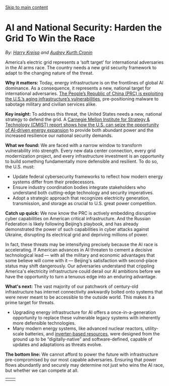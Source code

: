 [Skip to main content](https://www.cmu.edu/work-that-matters/energy-innovation/ai-and-national-security-harden-grid-win-race#main-content)

# AI and National Security: Harden the Grid To Win the Race

_By:_ [_Harry Krejsa_](https://www.cmu.edu/cmist/about-us/people/staff/harry-krejsa.html) _and_ [_Audrey Kurth Cronin_](https://www.cmu.edu/cmist/about-us/people/director/audrey-cronin.html)

America’s electric grid represents a ‘soft target’ for international adversaries in the AI arms race. The country needs a new grid security framework to adapt to the changing nature of the threat.

**Why it matters:** Today, energy infrastructure is on the frontlines of global AI dominance. As a consequence, it represents a new, national target for international adversaries. [The People’s Republic of China (PRC) is exploiting the U.S.’s aging infrastructure’s vulnerabilities](https://www.nytimes.com/2024/04/17/us/politics/china-cyber-us-infrastructure.html), pre-positioning malware to sabotage military and civilian services alike.

**Key insight:** To address this threat, the United States needs a new, national strategy to defend the grid. A [Carnegie Mellon Institute for Strategy & Technology (CMIST) report shows how the U.S. can seize the opportunity of AI-driven energy expansion](https://www.cmu.edu/cmist/tech-and-policy/sun-shield/krejsa-jan2025.html) to provide both abundant power and the increased resilience our national security demands.

**What we found:** We are faced with a narrow window to transform vulnerability into strength. Every new data center connection, every grid modernization project, and every infrastructure investment is an opportunity to build something fundamentally more defensible and resilient. To do so, the U.S. must:

- Update federal cybersecurity frameworks to reflect how modern energy systems differ from their predecessors.
- Ensure industry coordination bodies integrate stakeholders who understand both cutting-edge technology and security imperatives.
- Adopt a strategic approach that recognizes electricity generation, transmission, and storage as crucial to U.S. great power competition.

**Catch up quick:** We now know the PRC is actively embedding disruptive cyber capabilities on American critical infrastructure. And the Russian Federation is likely following Beijing’s playbook, and has already demonstrated the power of such capabilities in cyber attacks against Ukraine, disrupting its electrical grid and depriving millions of power.

In fact, these threats may be intensifying precisely because the AI race is accelerating. If American advances in AI threaten to cement a decisive technological lead — with all the military and economic advantages that some believe will come with it — Beijing's satisfaction with second-place status may shift dangerously. Our adversaries understand that crippling America's electricity infrastructure could derail our AI ambitions before we have the opportunity to turn a tenuous edge into an enduring advantage.

**What's next:** The vast majority of our patchwork of century-old infrastructure has internet connectivity awkwardly bolted onto systems that were never meant to be accessible to the outside world. This makes it a prime target for threats.

- Upgrading energy infrastructure for AI offers a once-in-a-generation opportunity to replace these vulnerable legacy systems with inherently more defensible technologies.
- Many modern energy systems, like advanced nuclear reactors, utility-scale batteries, and [inverter-based resources](https://www.pnnl.gov/publications/overview-inverter-based-resource-interconnection-standards), were designed from the ground up to be “digitally-native” and software-defined, capable of updates and adaptations as threats evolve.

**The bottom line:** We cannot afford to power the future with infrastructure pre-compromised by our most capable adversaries. Ensuring that power flows abundantly and securely may determine not just who wins the AI race, but whether we can compete at all.

|     |     |
| --- | --- |
|  |  |
